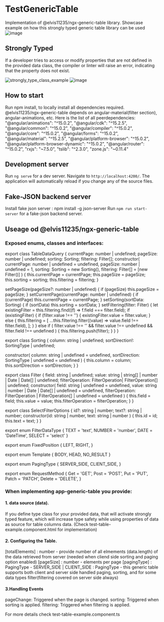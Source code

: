 # TestGenericTable

Implementation of @elvis11235/ngx-generic-table library. Showcase example on how this strongly typed generic table library can be used
![image](https://github.com/Elvis112358/testGenericTable/assets/89360370/dbda4eda-7128-4ca6-8b43-dc095d2a3c0a)

## Strongly Typed
If a developer tries to access or modify properties that are not defined in the provided data class, the compiler or linter will raise an error, indicating that the property does not exist.

![strongly_type_class_example](https://github.com/Elvis112358/testGenericTable/assets/89360370/7b11243a-f328-4b18-9b86-27b034920748)
![image](https://github.com/Elvis112358/testGenericTable/assets/89360370/91d7d9d3-90de-41fb-a186-ef1a7618319e)

## How to start

Run npm install, to locally install all dependencies required.
@elvis11235/ngx-generic-table depends on angular-material(filter section), angular-animations, etc. 
Here is the list of all peerdependencies:
    "@angular/animations": "^15.0.2",
    "@angular/cdk": "^15.2.5",
    "@angular/common": "^15.0.2",
    "@angular/compiler": "^15.0.2",
    "@angular/core": "^15.0.2",
    "@angular/forms": "^15.0.2",
    "@angular/material": "^15.2.5",
    "@angular/platform-browser": "^15.0.2",
    "@angular/platform-browser-dynamic": "^15.0.2",
    "@angular/router": "^15.0.2",
    "rxjs": "~7.5.0",
    "tslib": "^2.3.0",
    "zone.js": "~0.11.4"

## Development server

Run `ng serve` for a dev server. Navigate to `http://localhost:4200/`. The application will automatically reload if you change any of the source files.

## Fake-JSON backend server

Install fake json server : npm install -g json-server
Run `npm run start-server` for a fake-json backend server. 

## Useage od @elvis11235/ngx-generic-table
### Exposed enums, classes and interfaces:

export class TableDataQuery {
  currentPage: number | undefined;
  pageSize: number | undefined;
  sorting: Sorting;
  filtering: Filter[];
  constructor(
    currentPage: number | undefined = undefined,
    pageSize: number | undefined = 1,
    sorting: Sorting = new Sorting(),
    filtering: Filter[] = [new Filter()]
  ) {
    this.currentPage = currentPage;
    this.pageSize = pageSize;
    this.sorting = sorting;
    this.filtering = filtering;
  }

  setPageSize(pageSize?: number | undefined) {
    if (pageSize) this.pageSize = pageSize;
  }
  setCurrentPage(currentPage: number | undefined) {
    if (currentPage) this.currentPage = currentPage;
  }
  setSorting(sortData: Sorting) {
    if (sortData) this.sorting = sortData;
  }
  setFiltering(filter: Filter) {
    let existingFilter = this.filtering.find((f) => f.field === filter.field);
    if (existingFilter) {
      if (filter.value !== '') {
        existingFilter.value = filter.value;
      } else {
        this.filtering = [
          ...this.filtering.filter((value) => value.field !== filter.field),
        ];
      }
    } else if (
      filter.value !== '' &&
      filter.value !== undefined &&
      filter.field !== undefined
    ) {
      this.filtering.push(filter);
    }
  }
}

export class Sorting {
  column: string | undefined;
  sortDirection!: SortingType | undefined;

  constructor(
    column: string | undefined = undefined,
    sortDirection: SortingType | undefined = undefined
  ) {
    this.column = column;
    this.sortDirection = sortDirection;
  }
}

export class Filter {
  field: string | undefined;
  value: string | string[] | number | Date | Date[] | undefined;
  filterOperation: FilterOperation| FilterOperation[] | undefined;
  constructor(
    field: string | undefined = undefined,
    value: string | number | Date | Date[] | undefined = undefined,
    filterOperation: FilterOperation | FilterOperation[] | undefined = undefined
  ) {
    this.field = field;
    this.value = value;
    this.filterOperation = filterOperation;
  }
}

export class SelectFilterOptions {
    id?: string | number;
    text?: string | number;
    constructor(id: string | number, text: string | number ) {
        this.id = id;
        this.text = text;
    }
}


export enum FilterDataType {
  TEXT = 'text',
  NUMBER = 'number',
  DATE = 'DateTime',
  SELECT = 'select'
}



export enum FixedPosition {
  LEFT,
  RIGHT,
}

export enum Template {
  BODY,
  HEAD,
  NO_RESULT
}

export enum PagingType {
  SERVER_SIDE,
  CLIENT_SIDE,
}

export enum RequestMethod {
  Get = 'GET',
  Post = 'POST',
  Put = 'PUT',
  Patch = 'PATCH',
  Delete = 'DELETE',
}

### When implementing app-generic-table you provide:

#### 1. data source (data).
If you define type class for your provided data, that will activate strongly typed feature, which will increase type safety while using properties of data as source for table columns data. (Check test-table-example.component.html for implementation)
#### 2. Configuring the Table. 
[totalElements] : number - provide number of all elmements (data.length) of the data retrieved from server (needed when cliend side sorting and paging option enabled)
[pageSize] : number - elements per page 
[pagingType] : PagingType - SERVER_SIDE | CLIENT_SIDE : PagingType  - this generic table supports both client and server side handled paging, sorting, and for some data types filter(filtering covered on server side always)
#### 3.Handling Events
pageChange: Triggered when the page is changed.
sorting: Triggered when sorting is applied.
filtering: Triggered when filtering is applied.

For more details check test-table-example.component.ts


